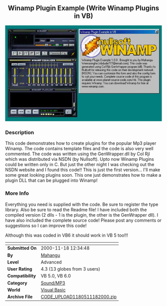 ﻿<div align="center">

## Winamp Plugin Example \(Write Winamp Plugins in VB\)

<img src="PIC20001118444357839.jpg">
</div>

### Description

This code demonstrates how to create plugins for the popular Mp3 player Winamp. The code contains template files and the code is also very well commented. The code was written using the GenWrapper.dll by Col Rjl which was distributed via NSDN (by Nullsoft). Upto now Winamp Plugins could be written only in C. But just the other night I was checking out the NSDN website and I found this code!! This is just the first version... I'll make some great looking plugins soon. This one just demonstrates how to make a plugin DLL that can be plugged into Winamp!
 
### More Info
 
Everything you need is supplied with the code. Be sure to register the type library. Also be sure to read the Readme file! I have included both the compiled version (2 dlls - 1 is the plugin, the other is the GenWrapper dll). I have also included the complete source code! Please post any comments or suggestions so I can improve this code!

Although this was coded in VB6 it should work in VB 5 too!!!


<span>             |<span>
---                |---
**Submitted On**   |2000-11-18 12:34:48
**By**             |[Mahangu](https://github.com/Planet-Source-Code/PSCIndex/blob/master/ByAuthor/mahangu.md)
**Level**          |Advanced
**User Rating**    |4.3 (13 globes from 3 users)
**Compatibility**  |VB 5\.0, VB 6\.0
**Category**       |[Sound/MP3](https://github.com/Planet-Source-Code/PSCIndex/blob/master/ByCategory/sound-mp3__1-45.md)
**World**          |[Visual Basic](https://github.com/Planet-Source-Code/PSCIndex/blob/master/ByWorld/visual-basic.md)
**Archive File**   |[CODE\_UPLOAD1180511182000\.zip](https://github.com/Planet-Source-Code/mahangu-winamp-plugin-example-write-winamp-plugins-in-vb__1-12896/archive/master.zip)








